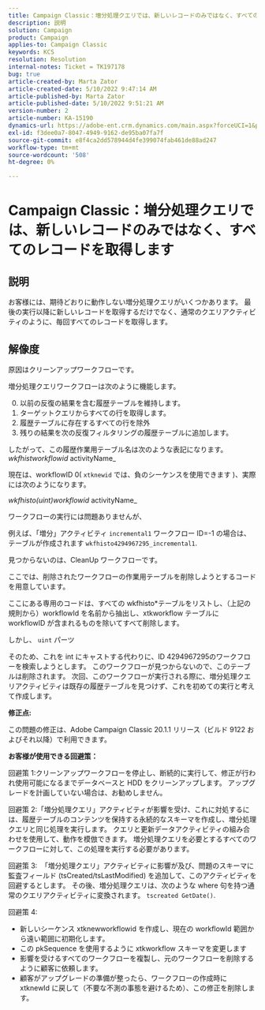 ```yaml
---
title: Campaign Classic：増分処理クエリでは、新しいレコードのみではなく、すべてのレコードを取得します
description: 説明
solution: Campaign
product: Campaign
applies-to: Campaign Classic
keywords: KCS
resolution: Resolution
internal-notes: Ticket = TK197178
bug: true
article-created-by: Marta Zator
article-created-date: 5/10/2022 9:47:14 AM
article-published-by: Marta Zator
article-published-date: 5/10/2022 9:51:21 AM
version-number: 2
article-number: KA-15190
dynamics-url: https://adobe-ent.crm.dynamics.com/main.aspx?forceUCI=1&pagetype=entityrecord&etn=knowledgearticle&id=ad8bd527-46d0-ec11-a7b5-00224809c101
exl-id: f3dee0a7-8047-4949-9162-de95ba07fa7f
source-git-commit: e8f4ca2dd578944d4fe399074fab461de88ad247
workflow-type: tm+mt
source-wordcount: '508'
ht-degree: 0%

---
```


# Campaign Classic：増分処理クエリでは、新しいレコードのみではなく、すべてのレコードを取得します

## 説明


お客様には、期待どおりに動作しない増分処理クエリがいくつかあります。 最後の実行以降に新しいレコードを取得するだけでなく、通常のクエリアクティビティのように、毎回すべてのレコードを取得します。


## 解像度


原因はクリーンアップワークフローです。

増分処理クエリワークフローは次のように機能します。

0. 以前の反復の結果を含む履歴テーブルを維持します。
1. ターゲットクエリからすべての行を取得します。
2. 履歴テーブルに存在するすべての行を除外
3. 残りの結果を次の反復フィルタリングの履歴テーブルに追加します。

したがって、この履歴作業用テーブル名は次のような表記になります。
*wkfhistworkflowid* activityName_

現在は、workflowID 0( `xtknewid` では、負のシーケンスを使用できます )、実際には次のようになります。

*wkfhisto(uint)workflowid* activityName_

ワークフローの実行には問題ありませんが、

例えば、「増分」アクティビティ `incremental1` ワークフロー ID=-1 の場合は、テーブルが作成されます `wkfhisto4294967295_incremental1`.

見つからないのは、CleanUp ワークフローです。

ここでは、削除されたワークフローの作業用テーブルを削除しようとするコードを用意しています。

ここにある専用のコードは、すべての wkfhisto\*テーブルをリストし、（上記の規則から）workflowId を名前から抽出し、xtkworkflow テーブルに workflowID が含まれるものを除いてすべて削除します。

しかし、 `uint` パーツ

そのため、これを int にキャストする代わりに、ID 4294967295のワークフローを検索しようとします。 このワークフローが見つからないので、このテーブルは削除されます。 次回、このワークフローが実行される際に、増分処理クエリアクティビティは既存の履歴テーブルを見つけず、これを初めての実行と考えて作成します。

<b>修正点:</b>

この問題の修正は、Adobe Campaign Classic 20.1.1 リリース（ビルド 9122 およびそれ以降）で利用できます。

<b>お客様が使用できる回避策：</b>

回避策 1:クリーンアップワークフローを停止し、断続的に実行して、修正が行われ使用可能になるまでデータベースと HDD をクリーンアップします。 アップグレードを計画していない場合は、お勧めしません。

回避策 2:「増分処理クエリ」アクティビティが影響を受け、これに対処するには、履歴テーブルのコンテンツを保持する永続的なスキーマを作成し、増分処理クエリと同じ処理を実行します。 クエリと更新データアクティビティの組み合わせを使用して、動作を模倣できます。 増分処理クエリを必要とするすべてのワークフローに対して、この処理を実行する必要があります。

回避策 3:  「増分処理クエリ」アクティビティに影響が及び、問題のスキーマに監査フィールド (tsCreated/tsLastModified) を追加して、このアクティビティを回避するとします。 その後、増分処理クエリは、次のような where 句を持つ通常のクエリアクティビティに変換されます。 `tscreated GetDate()`.

回避策 4:

- 新しいシーケンス xtknewworkflowid を作成し、現在の workflowId 範囲から遠い範囲に初期化します。
- この pkSequence を使用するように xtkworkflow スキーマを変更します
- 影響を受けるすべてのワークフローを複製し、元のワークフローを削除するように顧客に依頼します。
- 顧客がアップグレードの準備が整ったら、ワークフローの作成時に xtknewId に戻して（不要な不測の事態を避けるため）、この修正を削除します。

